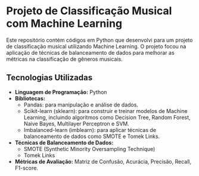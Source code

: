 # Projeto de Classificação Musical com Machine Learning

Este repositório contém códigos em Python que desenvolvi para um projeto de classificação musical utilizando Machine Learning. O projeto focou na aplicação de técnicas de balanceamento de dados para melhorar as métricas na classificação de gêneros musicais.

## Tecnologias Utilizadas

* **Linguagem de Programação:** Python
* **Bibliotecas:**
    * Pandas: para manipulação e análise de dados.
    * Scikit-learn (sklearn): para construir e treinar modelos de Machine Learning, incluindo algoritmos como Decision Tree, Random Forest, Naive Bayes, Multilayer Perceptron e SVM.
    * Imbalanced-learn (imblearn): para aplicar técnicas de balanceamento de dados como SMOTE e Tomek Links.
* **Técnicas de Balanceamento de Dados:**
    * SMOTE (Synthetic Minority Oversampling Technique)
    * Tomek Links
* **Métricas de Avaliação:** Matriz de Confusão, Acurácia, Precisão, Recall, F1-score.
